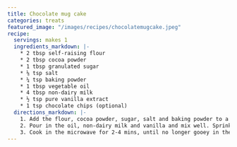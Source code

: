 ```yaml
---
title: Chocolate mug cake
categories: treats
featured_image: "/images/recipes/chocolatemugcake.jpeg"
recipe:
  servings: makes 1
  ingredients_markdown: |-
    * 2 tbsp self-raising flour
    * 2 tbsp cocoa powder
    * 1 tbsp granulated sugar
    * ⅛ tsp salt
    * ¼ tsp baking powder
    * 1 tbsp vegetable oil
    * 4 tbsp non-dairy milk
    * ½ tsp pure vanilla extract
    * 1 tsp chocolate chips (optional)
  directions_markdown: |-
    1. Add the flour, cocoa powder, sugar, salt and baking powder to a mug. Stir to combine.
    2. Pour in the oil, non-dairy milk and vanilla and mix well. Sprinkle some chocolate chips on top. 
    3. Cook in the microwave for 2-4 mins, until no longer gooey in the centre. Let cool for a few minutes before serving.
---
```


